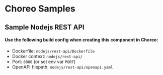 # Choreo Samples

## Sample Nodejs REST API

#### Use the following build config when creating this component in Choreo:

- Dockerfile: `nodejs/rest-api/Dockerfile`
- Docker context: `nodejs/rest-api/`
- Port: `8080` (or set env var `PORT`)
- OpenAPI filepath: `nodejs/rest-api/openapi.yaml`

